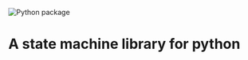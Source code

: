 ![Python package](https://github.com/manhdoi/state_machine/workflows/Python%20package/badge.svg)

# A state machine library for python
